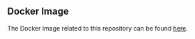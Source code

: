## Docker Image
The Docker image related to this repository can be found [here](https://hub.docker.com/repository/docker/guilhermescha/codeeducation).